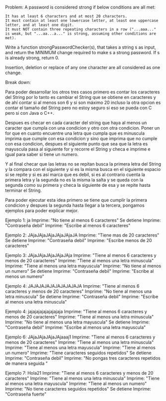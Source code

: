 Problem:
A password is considered strong if below conditions are all met:

    It has at least 6 characters and at most 20 characters.
    It must contain at least one lowercase letter, at least one uppercase letter, and at least one digit.
    It must NOT contain three repeating characters in a row ("...aaa..." is weak, but "...aa...a..." is strong, assuming other conditions are met).

Write a function strongPasswordChecker(s), that takes a string s as input, and return the MINIMUM change required to make s a strong password. If s is already strong, return 0.

Insertion, deletion or replace of any one character are all considered as one change.

Break down:

Para poder desarrollar los otros tres casos primero es contar los caracteres del String por lo tanto es cambiar el String que se obtiene en caracteres y de ahí contar si al menos son 6 y si son máximo 20 incluso la otra opcion es contar el tamaño del String pero no estoy seguro si eso se pueda con C pero si con Java o C++.

Despues es checar en cada caracter del string que haya al menos un caracter que cumpla con una condicion y otro con otra condicion. Poner un for que en cuanto encuentre una letra que cumpla que es minuscula imprima que cumple con esa condicion y sino que imprima que no cumple con esa condicion, despues el siguiente punto que sea que la letra es mayuscula pasa al siguiente for y recorre el String y checa e imprime e igual para saber si tiene un numero.

Y al final checar que las letras no se repitan busca la primera letra del String y la compara con el siguiente y si es la misma busca en el siguiente espacio si se repite y si es así marca que es debil, si es al contrario cuenta la primera letra y la segunda no es la misma la salta y se queda con la segunda como su primera y checa la siguiente de esa y se repite hasta terminar el String.

Para poder ejecutar esta idea primero se tiene que cumplir la primera condicion y despues la segunda hasta llegar a la tercera, pongamos ejemplos para poder explicar mejor.

Ejemplo 1:
ja
Imprime: "No tiene al menos 6 caracteres"
Se detiene
Imprime: "Contraseña debil"
Imprime: "Escribe al menos 6 caracteres"


Ejemplo 2:
JAjaJAjaJAjaJAjaJAjaJA
Imprime: "Tiene mas de 20 caracteres"
Se detiene
Imprime: "Contraseña debil"
Imprime: "Escribe menos de 20 caracteres"

Ejemplo 3:
JAjaJAjaJAjaJAjaJAja
Imprime: "Tiene al menos 6 caracteres y menos de 20 caracteres"
Imprime: "Tiene al menos una letra minuscula"
Imprime: "Tiene al menos una letra mayuscula"
Imprime: "No tiene al menos un numero"
Se detiene
Imprime: "Contraseña debil"
Imprime: "Escribe al menos un numero"

Ejemplo 4:
JAJAJAJAJAJAJAJAJAJA
Imprime: "Tiene al menos 6 caracteres y menos de 20 caracteres"
Imprime: "No tiene al menos una letra minuscula"
Se detiene
Imprime: "Contraseña debil"
Imprime: "Escribe al menos una letra minuscula"

Ejemplo 4:
jajajajajajajajajaja
Imprime: "Tiene al menos 6 caracteres y menos de 20 caracteres"
Imprime: "Tiene al menos una letra minuscula"
Imprime: "No tiene al menos una letra mayuscula"
Se detiene
Imprime: "Contraseña debil"
Imprime: "Escribe al menos una letra mayuscula"

Ejemplo 6:
JAjaJAjaJAjaJAjaaaj1
Imprime: "Tiene al menos 6 caracteres y menos de 20 caracteres"
Imprime: "Tiene al menos una letra minuscula"
Imprime: "Tiene al menos una letra mayuscula"
Imprime: "Tiene al menos un numero"
Imprime:  "Tiene caracteres seguidos repetidos"
Se detiene
Imprime: "Contraseña debil"
Imprime: "No pongas tres caracteres repetidos de manera seguida "

Ejemplo 7:
Hola21
Imprime: "Tiene al menos 6 caracteres y menos de 20 caracteres"
Imprime: "Tiene al menos una letra minuscula"
Imprime: "Tiene al menos una letra mayuscula"
Imprime: "Tiene al menos un numero"
Imprime:  "No tiene caracteres seguidos repetidos"
Se detiene
Imprime: "Contraseña fuerte"
